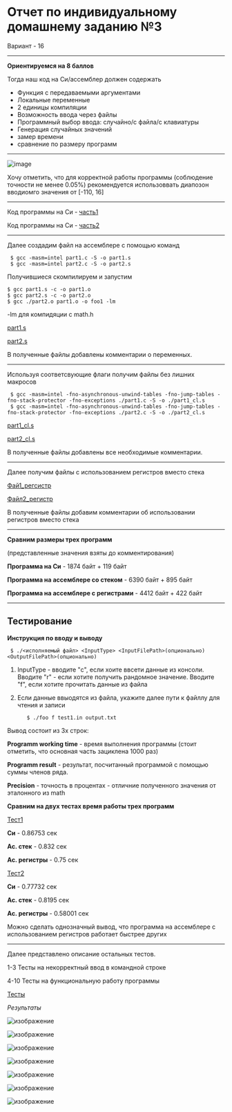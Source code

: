 # Отчет по индивидуальному домашнему заданию №3

Вариант - 16

---

**Ориентируемся на 8 баллов**

Тогда наш код на Си/ассемблер должен содержать

+ Функция с передаваемыми аргументами
+ Локальные переменные
+ 2 единицы компиляции
+ Возможность ввода через файлы
+ Программный выбор ввода: случайно/с файла/с клавиатуры
+ Генерация случайных значений
+ замер времени
+ сравнение по размеру программ


---

![image](https://user-images.githubusercontent.com/96993075/202899201-39f70f6c-e0ac-4460-8aa9-6d9f1f610ff6.png)

Хочу отметить, что для корректной работы программы (соблюдение точности не менее 0.05%) рекомендуется использоввать диапозон вводиомго значения от [-110, 16]

---

Код программы на Си - [часть1](/с/part1.c)

Код программы на Си - [часть2](/с/part2.c)

---

Далее создадим файл на ассемблере с помощью команд

     $ gcc -masm=intel part1.c -S -o part1.s
     $ gcc -masm=intel part2.c -S -o part2.s

Получившиеся скомпилируем и запустим

    $ gcc part1.s -c -o part1.o
    $ gcc part2.s -c -o part2.o
    $ gcc ./part2.o part1.o -o foo1 -lm
    
-lm для компидяции с math.h 

[part1.s](/asm/part1.s)

[part2.s](/asm/part2.s)

В полученные файлы добавлены комментарии о переменных.

---

Используя соответсвующие флаги получим файлы без лишних макросов

     $ gcc -masm=intel -fno-asynchronous-unwind-tables -fno-jump-tables -fno-stack-protector -fno-exceptions ./part1.c -S -o ./part1_cl.s
     $ gcc -masm=intel -fno-asynchronous-unwind-tables -fno-jump-tables -fno-stack-protector -fno-exceptions ./part2.c -S -o ./part2_cl.s


[part1_cl.s](/asm/part1_cl.s)

[part2_cl.s](/asm/part2_cl.s)

В полученные файлы добавлены все необходимые комментарии.

---

Далее получим файлы с использованием регистров вместо стека

[Фай1_регсистр](/asm/part1_cl_reg.s)

[Файл2_регистр](/asm/part2_cl_reg.s)

В полученные файлы добавим комментарии об использовании регистров вместо стека

---

**Сравним размеры трех программ**

(представленные значения взяты до комментирования)

**Программа на Си** - 1874 байт + 119 байт

**Программа на ассемблере со стеком** - 6390 байт + 895 байт

**Программа на ассемблере с регистрами** - 4412 байт + 422 байт

---

## Тестирование

**Инструкция по вводу и выводу**

     $ ./<исполняемый файл> <InputType> <InputFilePath>(опционально) <OutputFilePath>(опционально)


1. InputType - вводите "c", если хоите ввсети данные из консоли. Вводите "r" - если хотите получить рандомное значение. Вводите "f", если хотите прочитать данные из файла

2. Если данные ввыодятся из файла, укажите далее пути к файллу для чтения и записи

          $ ./foo f test1.in output.txt
     

Вывод состоит из 3х строк: 

**Programm working time** - время выполнения программы (стоит отметить, что основная часть зациклена 1000 раз)

**Programm result** - результат, посчитанный программой с помощью суммы членов ряда. 

**Precision** - точность в процентах - отличние полученного значения от эталонного из math


**Сравним на двух тестах время работы трех программ**

[Тест1](/test/test1.in)

**Си** - 0.86753 сек

**Ас. стек** - 0.832 сек

**Ас. регистры** - 0.75 сек


[Тест2](/tets/test2.in)

**Си** - 0.77732 сек

**Ас. стек** - 0.8195 сек

**Ас. регистры** - 0.58001 сек

Можно сделать однозначный вывод, что программа на ассемблере с использованием регистров работает быстрее других

---

Далее представлено описание остальных тестов.

1-3 Тесты на некорректный ввод в командной строке

4-10 Тесты на функциональную работу программы

[Тесты](/test/)

*Результаты*

![изображение](https://user-images.githubusercontent.com/96993075/202914608-f822f73b-7588-44e8-8713-de9d4fa856c2.png)

![изображение](https://user-images.githubusercontent.com/96993075/202914762-0e8dd723-b6e3-48f8-a688-91e539b7ba0e.png)

![изображение](https://user-images.githubusercontent.com/96993075/202914787-fe32a8a8-859d-4f77-b29c-948f816823cd.png)

![изображение](https://user-images.githubusercontent.com/96993075/202914818-3b669583-e62c-49e1-a470-4ba2abe72339.png)

![изображение](https://user-images.githubusercontent.com/96993075/202914924-2744cbb6-7f23-43f2-909a-0df77df12998.png)

![изображение](https://user-images.githubusercontent.com/96993075/202914952-6a48978f-c484-489f-95bb-2a1698136ef6.png)

![изображение](https://user-images.githubusercontent.com/96993075/202914990-c4791479-ce57-42ab-95f9-a20e9af4cf74.png)

